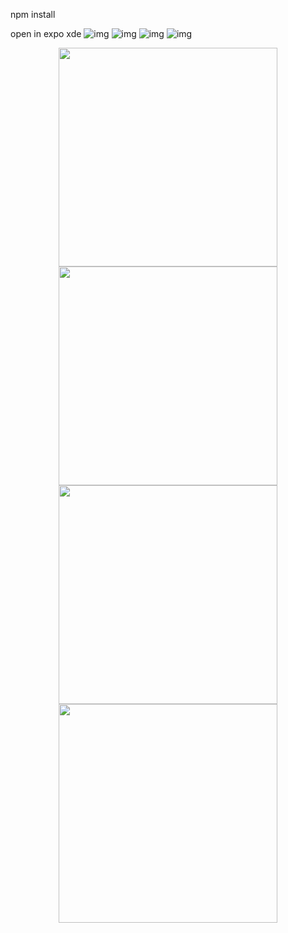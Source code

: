 npm install

open in expo xde
![img](https://i.imgur.com/IPu5AvQ.jpg)
![img](https://i.imgur.com/IPu5AvQ)
![img](https://i.imgur.com/QKXRc78)
![img](https://i.imgur.com/17N8ciC)
<p align="center">
  <img src="https://i.imgur.com/IPu5AvQ.jpg" width="350"/>
  <img src="https://imgur.com/IPu5AvQ" width="350"/>
  <img src="https://i.imgur.com/QKXRc78" width="350"/>
  <img src="https://i.imgur.com/17N8ciC" width="350"/>
</p>
